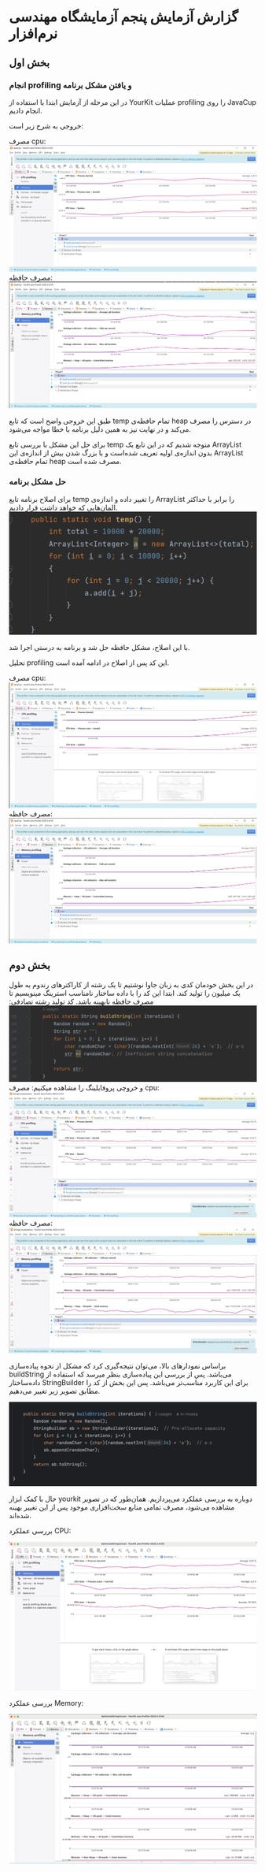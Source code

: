 # گزارش آزمایش پنجم آزمایشگاه مهندسی نرم‌افزار

## بخش اول
###  انجام profiling و یافتن مشکل برنامه
در این مرحله از آزمایش ابتدا با استفاده از YourKit عملیات profiling را روی JavaCup انجام دادیم.

خروجی به شرح زیر است:

مصرف cpu:
![](static/before-cpu.png)
مصرف حافظه:
![](static/before-memory.png)

طبق این خروجی واضح است که تابع temp تمام حافظه‌ی heap در دسترس را مصرف می‌کند و در نهایت نیز به همین دلیل برنامه با خطا مواجه می‌شود.

برای حل این مشکل با بررسی تابع temp متوجه شدیم که در این تابع یک ArrayList بدون اندازه‌ی اولیه تعریف شده‌است و با بزرگ شدن بیش از اندازه‌ی این ArrayList تمام حافظه‌ی heap مصرف شده است.

### حل مشکل برنامه

برای اصلاح برنامه تابع temp را تغییر داده و اندازه‌ی ArrayList را برابر با حداکثر المان‌هایی که خواهد داشت قرار دادیم.
![](static/javacup-corrected.png)

با این اصلاح، مشکل حافظه حل شد و برنامه به درستی اجرا شد.

تحلیل profiling این کد پس از اصلاح در ادامه آمده است.

مصرف cpu:
![](static/corrected-cpu.png)
مصرف حافظه:
![](static/corrected-memory.png)

## بخش دوم
در این بخش خودمان کدی به زبان جاوا نوشتیم تا یک رشته از کاراکترهای رندوم به طول یک میلیون را تولید کند. ابتدا این کد را با داده ساختار نامناسب استرینگ مینویسیم تا مصرف حافظه نابهینه باشد.
کد تولید رشته تصادفی:
![](static/string_before_code.PNG)
و خروچی پروفایلینگ را مشاهده میکنیم:
مصرف cpu:
![](static/string_before_cpu.jpg)
مصرف حافظه:
![](static/string_before_memory.jpg)



براساس نمودارهای بالا، می‌توان نتیجه‌گیری کرد که مشکل از نحوه پیاده‌سازی buildString می‌باشد. پس از بررسی این پیاده‌سازی بنظر میرسد که استفاده از داده‌ساختار StringBuilder برای این کاربرد مناسب‌‌تر می‌باشد. پس این بخش از کد را مطابق تصویر زیر تغییر می‌دهیم.




![](static/StringBuilder.png)



حال با کمک ابزار yourkit دوباره به بررسی عملکرد می‌پردازیم. همان‌طور که در تصویر مشاهده می‌شود، مصرف تمامی منابع سخت‌افزاری موجود پس از این تغییر بهینه شده‌اند.

بررسی عملکرد CPU:

![](static/CPUOptimizedStringConcat.png)


بررسی عملکرد Memory:


![](static/MemOptimizedStringConcat.png)
